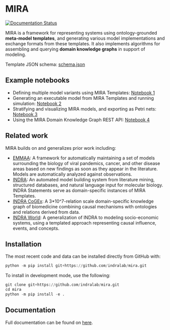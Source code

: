 # MIRA

[![Documentation Status](https://readthedocs.org/projects/miramodel/badge/?version=latest)](https://miramodel.readthedocs.io/en/latest/?badge=latest)

MIRA is a framework for representing systems using ontology-grounded **meta-model templates**, and generating various model implementations and exchange formats from these templates. It also implements algorithms for assembling and querying **domain knowledge graphs** in support of modeling.

Template JSON schema: [schema.json](https://github.com/indralab/mira/blob/main/mira/metamodel/schema.json)

## Example notebooks

* Defining multiple model variants using MIRA Templates: [Notebook 1](https://github.com/indralab/mira/blob/main/notebooks/metamodel_intro.ipynb)
* Generating an executable model from MIRA Templates and running simulation: [Notebook 2](https://github.com/indralab/mira/blob/main/notebooks/simulation.ipynb)
* Stratifying and visualizing MIRA models, and exporting as Petri nets: [Notebook 3](https://github.com/indralab/mira/blob/main/notebooks/viz_strat_petri.ipynb)
* Using the MIRA Domain Knowledge Graph REST API: [Notebook 4](https://github.com/indralab/mira/blob/main/notebooks/dkg_api.ipynb)

## Related work

MIRA builds on and generalizes prior work including:

* [EMMAA](https://emmaa.indra.bio): A framework for automatically maintaining a set of models surrounding the biology of viral pandemics, cancer, and other disease areas based on new findings as soon as they appear in the literature. Models are automatically analyzed against observations.
* [INDRA](https://indra.bio): An automated model building system from literature mining, structured databases, and natural language input for molecular biology. INDRA Statements serve as domain-specific instances of MIRA Templates.
* [INDRA CoGEx](https://discovery.indra.bio): A 3*10^7-relation scale domain-specific knowledge graph of biomedicine combining causal mechanisms with ontologies and relations derived from data.
* [INDRA World](https://github.com/indralab/indra_world): A generalization of INDRA to modeling socio-economic systems, using a templated approach representing causal influence, events, and concepts.

## Installation

The most recent code and data can be installed directly from GitHub with:

```python
python -m pip install git+https://github.com/indralab/mira.git
```

To install in development mode, use the following:

```python
git clone git+https://github.com/indralab/mira.git
cd mira
python -m pip install -e .
```

## Documentation

Full documentation can be found on [here](https://miramodel.readthedocs.io).
